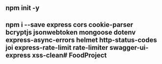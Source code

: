 ## npm init -y

## npm i --save express cors cookie-parser bcryptjs jsonwebtoken mongoose dotenv express-async-errors helmet http-status-codes joi express-rate-limit rate-limiter swagger-ui-express xss-clean# FoodProject
